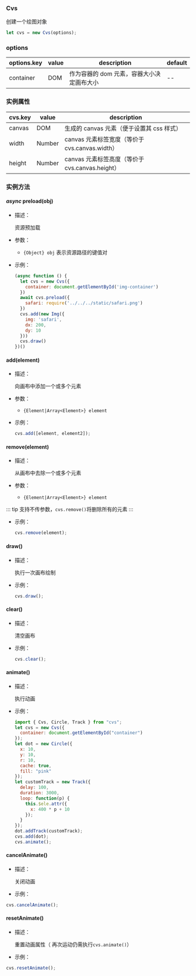 ### Cvs

创建一个绘图对象

```js
let cvs = new Cvs(options);
```

### options

| options.key | value | description                               | default |
| ----------- | ----- | ----------------------------------------- | ------- |
| container   | DOM   | 作为容器的 dom 元素，容器大小决定画布大小 | --      |

### 实例属性

| cvs.key | value  | description                                     |
| ------- | ------ | ----------------------------------------------- |
| canvas  | DOM    | 生成的 canvas 元素（便于设置其 css 样式）       |
| width   | Number | canvas 元素标签宽度（等价于 cvs.canvas.width）  |
| height  | Number | canvas 元素标签高度（等价于 cvs.canvas.height） |

### 实例方法

#### *async*  preload(obj)

- 描述：

  资源预加载

- 参数：

  - `{Object} obj` 表示资源路径的键值对

- 示例：
  ```js
  (async function () {
    let cvs = new Cvs({
      container: document.getElementById('img-container')
    })
    await cvs.preload({
      safari: require('../../../static/safari.png')
    })
    cvs.add(new Img({
      img: 'safari',
      dx: 200,
      dy: 10
    }))
    cvs.draw()
  })()
  ```

#### add(element)

- 描述：

  向画布中添加一个或多个元素

- 参数：

  - `{Element|Array<Element>} element`
- 示例：
  ```js
  cvs.add([element, element2]);
  ```

#### remove(element)

- 描述：

  从画布中去除一个或多个元素

- 参数：

  - `{Element|Array<Element>} element`

::: tip
支持不传参数，`cvs.remove()`将删除所有的元素
:::

- 示例：
  ```js
  cvs.remove(element);
  ```

#### draw()

- 描述：

  执行一次画布绘制

- 示例：

  ```js
  cvs.draw();
  ```

#### clear()

- 描述：

  清空画布

- 示例：
  ```js
  cvs.clear();
  ```

#### animate()

- 描述：

  执行动画

- 示例：

  ```js
  import { Cvs, Circle, Track } from "cvs";
  let cvs = new Cvs({
    container: document.getElementById("container")
  });
  let dot = new Circle({
    x: 10,
    y: 10,
    r: 10,
    cache: true,
    fill: "pink"
  });
  let customTrack = new Track({
    delay: 100,
    duration: 3000,
    loop: function(p) {
      this.$ele.attr({
        x: 400 * p + 10
      });
    }
  });
  dot.addTrack(customTrack);
  cvs.add(dot);
  cvs.animate();
  ```

#### cancelAnimate()

- 描述：

  关闭动画

- 示例：

```js
cvs.cancelAnimate();
```

#### resetAnimate()

- 描述：

  重置动画属性（ 再次运动仍需执行`cvs.animate()`）

- 示例：

```js
cvs.resetAnimate();
```
